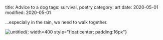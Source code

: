 title: Advice to a dog
tags: survival, poetry
category: art
date: 2020-05-01
modified: 2020-05-01

...especially in the rain, we need to walk together.

![untitled]({static}/images/universe/advicetoadog.png){: width=400 style="float:center; padding:16px"}    
